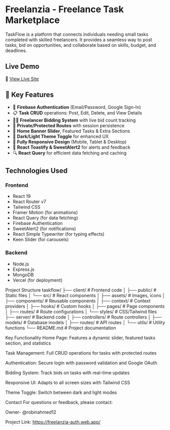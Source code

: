 
# Freelanzia - Freelance Task Marketplace



TaskFlow is a platform that connects individuals needing small tasks completed with skilled freelancers. It provides a seamless way to post tasks, bid on opportunities, and collaborate based on skills, budget, and deadlines.

## Live Demo

🔗 [View Live Site]((https://freelanzia-auth.web.app/))



## 🚀 Key Features

- 🔐 **Firebase Authentication** (Email/Password, Google Sign-In)
- 📋 **Task CRUD** operations: Post, Edit, Delete, and View Details
- 🧑‍💻 **Freelancer Bidding System** with live bid count tracking
- 🎯 **Private/Protected Routes** with session persistence
- 🎡 **Home Banner Slider**, Featured Tasks & Extra Sections
- 🌙 **Dark/Light Theme Toggle** for enhanced UX
- 📱 **Fully Responsive Design** (Mobile, Tablet & Desktop)
- 🍞 **React Toastify & SweetAlert2** for alerts and feedback
- 🔍 **React Query** for efficient data fetching and caching




## Technologies Used

### Frontend
- React 19
- React Router v7
- Tailwind CSS
- Framer Motion (for animations)
- React Query (for data fetching)
- Firebase Authentication
- SweetAlert2 (for notifications)
- React Simple Typewriter (for typing effects)
- Keen Slider (for carousels)

### Backend
- Node.js
- Express.js
- MongoDB
- Vercel (for deployment)




Project Structure
taskflow/
├── client/                  # Frontend code
│   ├── public/              # Static files
│   └── src/                 # React components
│       ├── assets/          # Images, icons
│       ├── components/      # Reusable components
│       ├── context/         # Context providers
│       ├── hooks/           # Custom hooks
│       ├── pages/           # Page components
│       ├── routes/          # Route configurations
│       └── styles/          # CSS/Tailwind files
├── server/                  # Backend code
│   ├── controllers/         # Route controllers
│   ├── models/              # Database models
│   ├── routes/              # API routes
│   └── utils/               # Utility functions
└── README.md                # Project documentation



Key Functionality
Home Page: Features a dynamic slider, featured tasks section, and statistics

Task Management: Full CRUD operations for tasks with protected routes

Authentication: Secure login with password validation and Google OAuth

Bidding System: Track bids on tasks with real-time updates

Responsive UI: Adapts to all screen sizes with Tailwind CSS

Theme Toggle: Switch between dark and light modes


Contact
For questions or feedback, please contact:

Owner- @robinahmed12

Project Link: https://freelanzia-auth.web.app/
